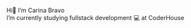  Hi👋 I’m Carina Bravo  
 I’m currently studying fullstack development 💻 at CoderHouse


<!---
carinabravo/carinabravo is a ✨ special ✨ repository because its `README.md` (this file) appears on your GitHub profile.
You can click the Preview link to take a look at your changes.
--->
